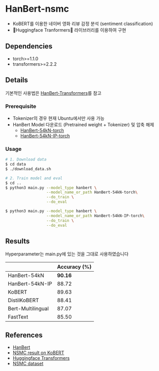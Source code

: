 # HanBert-nsmc

- KoBERT를 이용한 네이버 영화 리뷰 감정 분석 (sentiment classification)
- 🤗Huggingface Tranformers🤗 라이브러리를 이용하여 구현

## Dependencies

- torch>=1.1.0
- transformers>=2.2.2

## Details

기본적인 사용법은 [HanBert-Transformers](https://github.com/monologg/HanBert-Transformers)를 참고

### Prerequisite

- Tokenizer의 경우 현재 Ubuntu에서만 사용 가능
- HanBert Model 다운로드 (Pretrained weight + Tokenizer) 및 압축 해제
  - [HanBert-54kN-torch](https://drive.google.com/open?id=1LUyrnhuNC3e8oD2QMJv8tIDrXrxzmdu4)
  - [HanBert-54kN-IP-torch](https://drive.google.com/open?id=1wjROsuDKoJQx4Pu0nqSefVDs3echKSXP)

### Usage

```bash
# 1. Download data
$ cd data
$ ./download_data.sh

# 2. Train model and eval
$ cd ..
$ python3 main.py --model_type hanbert \
                  --model_name_or_path HanBert-54kN-torch\
                  --do_train \
                  --do_eval

$ python3 main.py --model_type hanbert \
                  --model_name_or_path HanBert-54kN-IP-torch\
                  --do_train \
                  --do_eval
```

## Results

Hyperparameter는 main.py에 있는 것을 그대로 사용하였습니다

|                   | Accuracy (%) |
| ----------------- | ------------ |
| HanBert-54kN      | **90.16**    |
| HanBert-54kN-IP   | 88.72        |
| KoBERT            | 89.63        |
| DistilKoBERT      | 88.41        |
| Bert-Multilingual | 87.07        |
| FastText          | 85.50        |

## References

- [HanBert](https://github.com/tbai2019/HanBert-54k-N)
- [NSMC result on KoBERT](https://github.com/monologg/KoBERT-nsmc)
- [Huggingface Transformers](https://github.com/huggingface/transformers)
- [NSMC dataset](https://github.com/e9t/nsmc)

